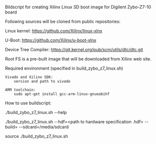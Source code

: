 Bildscript for creating Xilinx Linux SD boot image for Digilent Zybo-Z7-10 board

Following sources will be cloned from public repositories:

Linux kernel:
https://github.com/Xilinx/linux-xlnx

U-Boot:
https://github.com/Xilinx/u-boot-xlnx

Device Tree Compiler:
https://git.kernel.org/pub/scm/utils/dtc/dtc.git

Root FS is a pre-built image that will be downloaded from Xilinx web site.

Required environment (specified in build_zybo_z7_linux.sh)

	Vivado and Xilinx SDK:
		version and path to vivado

	ARM toolchain: 
		sudo apt-get install gcc-arm-linux-gnueabihf

How to use buildscript:

./build_zybo_z7_linux.sh --help

./build_zybo_z7_linux.sh --hdf=<path to hardware specification .hdf> --build=<module> --sdcard=/media/sdcard

source ./build_zybo_z7_linux.sh
